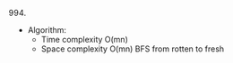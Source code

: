 994.

- Algorithm:
  - Time complexity O(mn)
  - Space complexity O(mn)
    BFS from rotten to fresh
